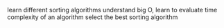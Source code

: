 learn different sorting algorithms
understand big O, learn to evaluate time complexity of an algorithm
select the best sorting algorithm
